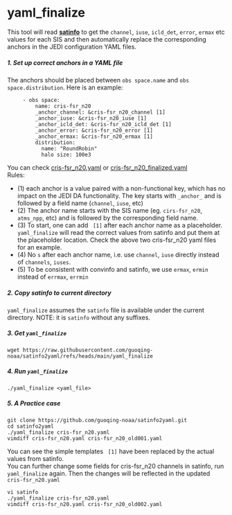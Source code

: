 # yaml_finalize 
This tool will read [**satinfo**](https://github.com/guoqing-noaa/satinfo2yaml/blob/main/satinfo) to get the `channel`, `iuse`, `icld_det`, `error`, `ermax` etc values for each SIS and then automatically replace the corresponding anchors in the JEDI configuration YAML files.

##### 1. Set up correct anchors in a YAML file    
The anchors should be placed between `obs space.name` and `obs space.distribution`. Here is an example:
```
     - obs space:
         name: cris-fsr_n20 
         _anchor_channel: &cris-fsr_n20_channel [1]
         _anchor_iuse: &cris-fsr_n20_iuse [1]
         _anchor_icld_det: &cris-fsr_n20_icld_det [1]
         _anchor_error: &cris-fsr_n20_error [1]
         _anchor_ermax: &cris-fsr_n20_ermax [1]
         distribution:
           name: "RoundRobin"
           halo size: 100e3
```
You can check [cris-fsr_n20.yaml](https://github.com/guoqing-noaa/satinfo2yaml/blob/main/cris-fsr_n20.yaml#L73-L79) or [cris-fsr_n20_finalized.yaml](https://github.com/guoqing-noaa/satinfo2yaml/blob/main/cris-fsr_n20_finalized.yaml#L73-L189)    
Rules:   
- (1) each anchor is a value paired with a non-functional key, which has no impact on the JEDI DA functionality. The key starts with `_anchor_` and is followed by a field name (`channel`, `iuse`, etc)    
- (2) The anchor name starts with the SIS name (eg. `cirs-fsr_n20`, `atms_npp`, etc) and is followed by the corresponding field name.
- (3) To start, one can add ` [1]` after each anchor name as a placeholder. `yaml_finalize` will read the correct values from satinfo and put them at the placeholder location. Check the above two cris-fsr_n20 yaml files for an example.    
- (4) No `s` after each anchor name, i.e. use `channel`, `iuse` directly instead of `channels`, `iuses`.
- (5) To be consistent with convinfo and satinfo, we use `ermax`, `ermin` instead of `errmax`, `errmin`

##### 2. Copy satinfo to current directory
`yaml_finalize` assumes the `satinfo` file is available under the current directory. NOTE: it is `satinfo` without any suffixes.

##### 3. Get `yaml_finalize`
```
wget https://raw.githubusercontent.com/guoqing-noaa/satinfo2yaml/refs/heads/main/yaml_finalize
```
##### 4. Run `yaml_finalize`
```
./yaml_finalize <yaml_file>
```
##### 5. A Practice case
```
git clone https://github.com/guoqing-noaa/satinfo2yaml.git
cd satinfo2yaml
./yaml_finalize cris-fsr_n20.yaml
vimdiff cris-fsr_n20.yaml cris-fsr_n20_old001.yaml
```
You can see the simple templates ` [1]` have been replaced by the actual values from satinfo.  
You can further change some fields for cris-fsr_n20 channels in satinfo, run `yaml_finalize` again. Then the changes will be reflected in the updated `cris-fsr_n20.yaml`
```
vi satinfo
./yaml_finalize cris-fsr_n20.yaml
vimdiff cris-fsr_n20.yaml cris-fsr_n20_old002.yaml
```
